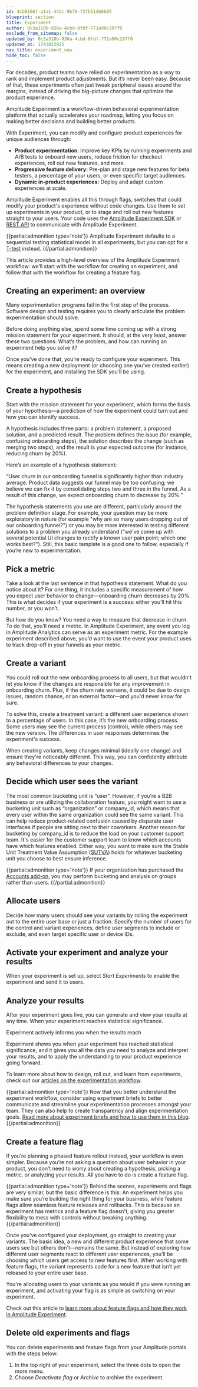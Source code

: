 ```yaml
---
id: 4cb8166f-a1a1-44dc-9b76-f2fb51db6b05
blueprint: section
title: Experiment
author: 0c3a318b-936a-4cbd-8fdf-771a90c297f0
exclude_from_sitemap: false
updated_by: 0c3a318b-936a-4cbd-8fdf-771a90c297f0
updated_at: 1743023925
nav_title: experiment_new
hide_toc: false
---
```

For decades, product teams have relied on experimentation as a way to rank and implement product adjustments. But it’s never been easy. Because of that, these experiments often just tweak peripheral issues around the margins, instead of driving the big-picture changes that optimize the product experience.

Amplitude Experiment is a workflow-driven behavioral experimentation platform that actually accelerates your roadmap, letting you focus on making better decisions and building better products.

With Experiment, you can modify and configure product experiences for unique audiences through:

* **Product experimentation**: Improve key KPIs by running experiments and A/B tests to onboard new users, reduce friction for checkout experiences, roll out new features, and more.
* **Progressive feature delivery:** Pre-plan and stage new features for beta testers, a percentage of your users, or even specific target audiences.
* **Dynamic in-product experiences:** Deploy and adapt custom experiences at scale.

Amplitude Experiment enables all this through flags, switches that could modify your product's experience without code changes. Use them to set up experiments in your product, or to stage and roll out new features straight to your users. Your code uses the [Amplitude Experiment SDK](/docs/sdks/experiment-sdks) or [REST API](/docs/apis/experiment) to communicate with Amplitude Experiment.

{{partial:admonition type='note'}}
Amplitude Experiment defaults to a sequential testing statistical model in all experiments, but you can opt for a [T-test](/docs/feature-experiment/experiment-theory/analyze-with-t-test) instead.
{{/partial:admonition}}

This article provides a high-level overview of the Amplitude Experiment workflow: we’ll start with the workflow for creating an experiment, and follow that with the workflow for creating a feature flag.

## Creating an experiment: an overview

Many experimentation programs fail in the first step of the process. Software design and testing requires you to clearly articulate the problem experimentation should solve. 

Before doing anything else, spend some time coming up with a strong mission statement for your experiment. It should, at the very least, answer these two questions: What’s the problem, and how can running an experiment help you solve it?

Once you’ve done that, you’re ready to configure your experiment. This means creating a new deployment (or choosing one you’ve created earlier) for the experiment, and installing the SDK you’ll be using.

## Create a hypothesis

Start with the mission statement for your experiment, which forms the basis of your hypothesis—a prediction of how the experiment could turn out and how you can identify success.

A hypothesis includes three parts: a problem statement, a proposed solution, and a predicted result. The problem defines the issue (for example, confusing onboarding steps), the solution describes the change (such as merging two steps), and the result is your expected outcome (for instance, reducing churn by 20%).

Here’s an example of a hypothesis statement:

“User churn in our onboarding funnel is significantly higher than industry average. Product data suggests our funnel may be too confusing; we believe we can fix it by consolidating steps two and three in the funnel. As a result of this change, we expect onboarding churn to decrease by 20%.”

The hypothesis statements you use are different, particularly around the problem definition stage. For example, your question may be more exploratory in nature (for example "why are so many users dropping out of our onboarding funnel?") or you may be more interested in testing different solutions to a problem you already understand ("we've come up with several potential UI changes to rectify a known user pain point; which one works best?"). Still, this basic template is a good one to follow, especially if you’re new to experimentation.

## Pick a metric

Take a look at the last sentence in that hypothesis statement. What do you notice about it? For one thing, it includes a specific measurement of how you expect user behavior to change—onboarding churn decreases by 20%. This is what decides if your experiment is a success: either you’ll hit this number, or you won’t.

But how do you know? You need a way to measure that decrease in churn. To do that, you’ll need a metric. In Amplitude Experiment, any event you log in Amplitude Analytics can serve as an experiment metric. For the example experiment described above, you’d want to use the event your product uses to track drop-off in your funnels as your metric.

## Create a variant

You could roll out the new onboarding process to all users, but that wouldn't let you know if the changes are responsible for any improvement in onboarding churn. Plus, if the churn rate worsens, it could be due to design issues, random chance, or an external factor—and you'd never know for sure.

To solve this, create a treatment variant: a different user experience shown to a percentage of users. In this case, it’s the new onboarding process. Some users may see the current process (control), while others may see the new version. The differences in user responses determines the experiment's success.

When creating variants, keep changes minimal (ideally one change) and ensure they're noticeably different. This way, you can confidently attribute any behavioral differences to your changes.

## Decide which user sees the variant

The most common bucketing unit is “user”. However, if you’re a B2B business or are utilizing the collaboration feature, you might want to use a bucketing unit such as “organization” or company\_id, which means that every user within the same organization could see the same variant. This can help reduce product-related confusion caused by disparate user interfaces if people are sitting next to their coworkers. Another reason for bucketing by company\_id is to reduce the load on your customer support team. It's easier for the customer support team to know which accounts have which features enabled. Either way, you want to make sure the Stable Unit Treatment Value Assumption ([SUTVA](https://blogs.iq.harvard.edu/violations_of_s#:~:text=Methods%20for%20causal%20inference%2C%20in,treatments%20of%20others%20around%20him)) holds for whatever bucketing unit you choose to best ensure inference. 

{{partial:admonition type='note'}}
 If your organization has purchased the [Accounts add-on,](/docs/analytics/account-level-reporting) you may perform bucketing and analysis on groups rather than users.
{{/partial:admonition}}

## Allocate users

Decide how many users should see your variants by rolling the experiment out to the entire user base or just a fraction. Specify the number of users for the control and variant experiences, define user segments to include or exclude, and even target specific user or device IDs.

## Activate your experiment and analyze your results

When your experiment is set up, select *Start Experiments* to enable the experiment and send it to users.

## Analyze your results

After your experiment goes live, you can generate and view your results at any time. When your experiment reaches statistical significance.

 Experiment actively informs you when the results reach 

Experiment shows you when your experiment has reached statistical significance, and it gives you all the data you need to analyze and interpret your results, and to apply the understanding to your product experience going forward.

To learn more about how to design, roll out, and learn from experiments, check out our [articles on the experimentation workflow](/docs/feature-experiment/workflow/create).

{{partial:admonition type='note'}}
 Now that you better understand the experiment workflow, consider using experiment briefs to better communicate and streamline your experimentation processes amongst your team. They can also help to create transparency and align experimentation goals. [Read more about experiment briefs and how to use them in this blog](https://amplitude.com/blog/experiment-brief).
{{/partial:admonition}}

## Create a feature flag

If you’re planning a phased feature rollout instead, your workflow is even simpler. Because you’re not asking a question about user behavior in your product, you don’t need to worry about creating a hypothesis, picking a metric, or analyzing your results. All you have to do is create a feature flag.

{{partial:admonition type='note'}}
Behind the scenes, experiments and flags are very similar, but the basic difference is this: An experiment helps you make sure you’re building the right thing for your business, while feature flags allow seamless feature releases and rollbacks. This is because an experiment has metrics and a feature flag doesn't, giving you greater flexibility to mess with controls without breaking anything.
{{/partial:admonition}}

Once you’ve configured your deployment, go straight to creating your variants. The basic idea, a new and different product experience that some users see but others don't—remains the same. But instead of exploring how different user segments react to different user experiences, you’ll be choosing which users get access to new features first. When working with feature flags, the variant represents code for a new feature that isn’t yet released to your entire user base.

You're allocating users to your variants as you would if you were running an experiment, and activating your flag is as simple as switching on your experiment.

Check out this article to [learn more about feature flags and how they work in Amplitude Experiment](/docs/feature-experiment/workflow/feature-flag-rollouts).

## Delete old experiments and flags

You can delete experiments and feature flags from your Amplitude portals with the steps below:

1. In the top right of your experiment,  select the three dots to open the more menu.
2. Choose *Deactivate flag* or *Archive* to archive the experiment.
